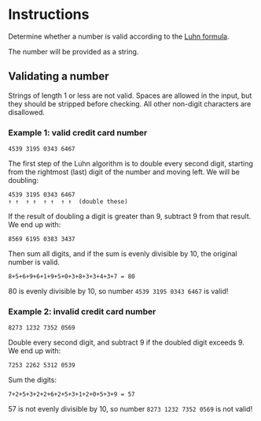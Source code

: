 # Instructions

Determine whether a number is valid according to the [Luhn formula][luhn].

The number will be provided as a string.

## Validating a number

Strings of length 1 or less are not valid.
Spaces are allowed in the input, but they should be stripped before checking.
All other non-digit characters are disallowed.

### Example 1: valid credit card number

```text
4539 3195 0343 6467
```

The first step of the Luhn algorithm is to double every second digit, starting from the rightmost (last) digit of the number and moving left.
We will be doubling:

```text
4539 3195 0343 6467
↑ ↑  ↑ ↑  ↑ ↑  ↑ ↑  (double these)
```

If the result of doubling a digit is greater than 9, subtract 9 from that result.
We end up with:

```text
8569 6195 0383 3437
```

Then sum all digits, and if the sum is evenly divisible by 10, the original number is valid.

```text
8+5+6+9+6+1+9+5+0+3+8+3+3+4+3+7 = 80
```

80 is evenly divisible by 10, so number `4539 3195 0343 6467` is valid!

### Example 2: invalid credit card number

```text
8273 1232 7352 0569
```

Double every second digit, and subtract 9 if the doubled digit exceeds 9.
We end up with:

```text
7253 2262 5312 0539
```

Sum the digits:

```text
7+2+5+3+2+2+6+2+5+3+1+2+0+5+3+9 = 57
```

57 is not evenly divisible by 10, so number `8273 1232 7352 0569` is not valid!

[luhn]: https://en.wikipedia.org/wiki/Luhn_algorithm
